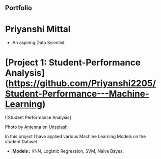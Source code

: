 ## Portfolio

# Priyanshi Mittal
* An aspiring Data Scientist

# [Project 1: Student-Performance Analysis] (https://github.com/Priyanshi2205/Student-Performance---Machine-Learning)
![Student Performance Analysis]

Photo by <a href="https://unsplash.com/@antenna?utm_source=unsplash&utm_medium=referral&utm_content=creditCopyText">Antenna</a> on <a href="https://unsplash.com/s/photos/student-performance?utm_source=unsplash&utm_medium=referral&utm_content=creditCopyText">Unsplash</a>
  
In this project I have applied various Machine Learning Models on the student Dataset
* **Models :** KNN, Logistic Regression, SVM, Naive Bayes.



